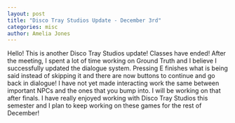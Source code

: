 ```yaml
---
layout: post
title: "Disco Tray Studios Update - December 3rd"
categories: misc
author: Amelia Jones
---
```


Hello! This is another Disco Tray Studios update!
Classes have ended!
After the meeting, I spent a lot of time working on Ground Truth and I believe I successfully updated the dialogue system. Pressing E finishes what is being said instead of skipping it and there are now buttons to continue and go back in dialogue! I have not yet made interacting work the same between important NPCs and the ones that you bump into. I will be working on that after finals.
I have really enjoyed working with Disco Tray Studios this semester and I plan to keep working on these games for the rest of December!
